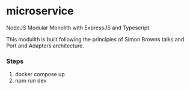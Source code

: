 # microservice

NodeJS Modular Monolith with ExpressJS and Typescript

This modulith is built following the principles of Simon Browns talks and Port and Adapters architecture.

### Steps

1. docker compose up
2. npm run dev
